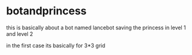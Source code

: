 # botandprincess
this is basically about a bot named lancebot saving the princess in level 1 and level 2

in the first case its basically for 3*3 grid


